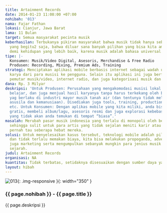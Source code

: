 ```yaml
---
title: Artainment Records
date: 2014-01-23 11:08:00 +07:00
nohibah: '013'
nama: Fajar Fathan
lokasi: Cianjur, Jawa Barat
lama: 11 Bulan
target: Semua masyarakat pecinta musik
keberhasilan: Terbukanya pikiran masyarakat bahwa musik tidak hanya sebatas hiburan
  yang begitu2 saja, bahwa diluar sana banyak pilihan yang bisa kita ambil dan terinspirasi,
  demi kehidupan yang lebih baik, karena musik adalah bahasa universal.
tipe: |-
  Konsumen: Musik/Video Digital, Asesoris, Merchandise & Free Radio
  Produsen: Recording, Mixing, Premium Ads, Training
strategi: Menciptakan aplikasi mobile berbasis internet sebagai wadah untuk menghubungkan
  karya dari para musisi ke pengguna. Selain itu aplikasi ini juga berfungsi sebagai
  pemutar musik/video, internet radio, dan juga kategorisasi musik dan tag.
dana: Rp. 3 Milyar
deskripsi: 'Untuk Produsen: Perusahaan yang mengakomodasi musisi lokal untuk berkarya,
  belajar, dan juga menjual hasil karyanya tanpa harus terkekang oleh batasan batasan
  yag berlaku di industri mayor musik tanah air (dan tentunya tidak melanggar batas
  asusila dan kemanusiaan). Disediakan juga tools, training, production/mixing, promotion
  etc. Untuk Konsumen: Dengan aplikas mobile yang kita miliki, anda bisa mendengarkan
  gratis, membeli album/lagu, asesoris resmi dan juga explorasi kebebasan bermusik
  yang tidak akan anda temukan di tempat “biasa”.'
masalah: Merubah pasar musik indonesia yang terlalu di monopoli oleh beberapa pihak
  sehingga sulit untuk para artis yang tidak sejalan meniti karir atau mati tanpa
  pernah tau seberapa hebat mereka.
solusi: Untuk menyelesaikan kasus tersebut, teknologi mobile adalah pilhan yang tepat
  dan tidak terlalu memakan biaya, kita bisa melakukan propoganda, advertising, dan
  juga marketing serta mengumpulkan sebanyak mungkin para jenius musik untuk mencetak
  sejarah.
judul: Artainment Records
organisasi: NA
kuantitas: Tidak terbatas, setidaknya disesuaikan dengan sumber daya yang dimiliki
layout: hibah
---
```


![013](/static/img/hibahcms/013.png){: .img-responsive }{: width="350" }

### {{ page.nohibah }} - {{ page.title }}

{{ page.deskripsi }}
